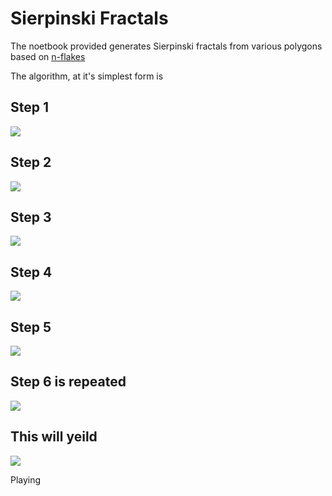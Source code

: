 # Sierpinski Fractals
The noetbook provided generates Sierpinski fractals from various polygons based on [n-flakes](https://en.wikipedia.org/wiki/N-flake)

The algorithm, at it's simplest form is

## Step 1
![](images/Slide1.PNG)

## Step 2
![](images/Slide2.PNG)

## Step 3
![](images/Slide3.PNG)

## Step 4
![](images/Slide4.PNG)

## Step 5
![](images/Slide5.PNG)

## Step 6 is repeated
![](images/Slide6.PNG)

## This will yeild
![](images/hexa_sns.gif)

Playing 


